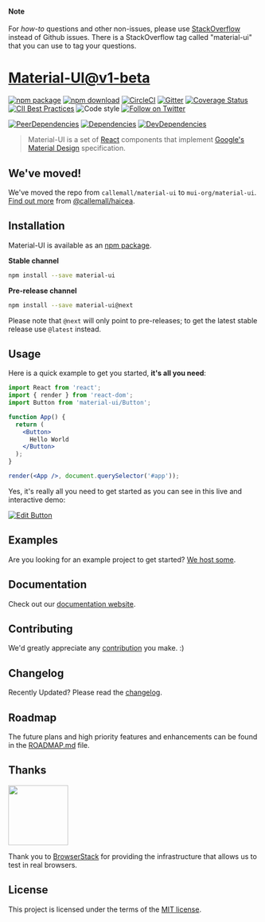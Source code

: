 
#### Note

For *how-to* questions and other non-issues,
please use [StackOverflow](http://stackoverflow.com/questions/tagged/material-ui)
instead of Github issues. There is a StackOverflow tag called "material-ui"
that you can use to tag your questions.

# [Material-UI@v1-beta](https://material-ui-next.com/)
[![npm package](https://img.shields.io/npm/v/material-ui/next.svg)](https://www.npmjs.org/package/material-ui)
[![npm download](https://img.shields.io/npm/dm/material-ui.svg)](https://www.npmjs.org/package/material-ui)
[![CircleCI](https://img.shields.io/circleci/project/github/mui-org/material-ui/v1-beta.svg)](https://circleci.com/gh/mui-org/material-ui/tree/v1-beta)
[![Gitter](https://img.shields.io/badge/gitter-join%20chat-f81a65.svg)](https://gitter.im/callemall/material-ui?utm_source=badge&utm_medium=badge&utm_campaign=pr-badge&utm_content=badge)
[![Coverage Status](https://img.shields.io/codecov/c/github/mui-org/material-ui/v1-beta.svg)](https://codecov.io/gh/mui-org/material-ui/branch/v1-beta)
[![CII Best Practices](https://bestpractices.coreinfrastructure.org/projects/1320/badge)](https://bestpractices.coreinfrastructure.org/projects/1320)
![Code style](https://img.shields.io/badge/code_style-prettier-ff69b4.svg)
[![Follow on Twitter](https://img.shields.io/twitter/follow/MaterialUI.svg?label=follow+Material-UI)](https://twitter.com/MaterialUI)

[![PeerDependencies](https://img.shields.io/david/peer/mui-org/material-ui.svg)](https://david-dm.org/mui-org/material-ui#info=peerDependencies&view=list)
[![Dependencies](https://img.shields.io/david/mui-org/material-ui.svg)](https://david-dm.org/mui-org/material-ui)
[![DevDependencies](https://img.shields.io/david/dev/mui-org/material-ui.svg)](https://david-dm.org/mui-org/material-ui#info=devDependencies&view=list)

> Material-UI is a set of [React](http://facebook.github.io/react/) components that implement
[Google's Material Design](https://www.google.com/design/spec/material-design/introduction.html) specification.

## We've moved!

We've moved the repo from `callemall/material-ui` to `mui-org/material-ui`. [Find out more](https://medium.com/call-em-all/material-ui-the-move-to-a-sustainable-open-source-project-5261d07b5067) from [@callemall/haicea](https://github.com/hai-cea).

## Installation

Material-UI is available as an [npm package](https://www.npmjs.org/package/material-ui).

**Stable channel**
```sh
npm install --save material-ui
```

**Pre-release channel**
```sh
npm install --save material-ui@next
```

Please note that `@next` will only point to pre-releases; to get the latest stable release use `@latest` instead.

## Usage

Here is a quick example to get you started, **it's all you need**:

```jsx
import React from 'react';
import { render } from 'react-dom';
import Button from 'material-ui/Button';

function App() {
  return (
    <Button>
      Hello World
    </Button>
  );
}

render(<App />, document.querySelector('#app'));
```

Yes, it's really all you need to get started as you can see in this live and interactive demo:

[![Edit Button](https://codesandbox.io/static/img/play-codesandbox.svg)](https://codesandbox.io/s/4j7m47vlm4)

## Examples

Are you looking for an example project to get started?
[We host some](https://github.com/mui-org/material-ui/blob/v1-beta/docs/src/pages/getting-started/example-projects.md).

## Documentation

Check out our [documentation website](https://material-ui-next.com/).

## Contributing

We'd greatly appreciate any [contribution](https://github.com/mui-org/material-ui/blob/v1-beta/CONTRIBUTING.md) you make. :)

## Changelog

Recently Updated?
Please read the [changelog](https://github.com/mui-org/material-ui/releases).

## Roadmap

The future plans and high priority features and enhancements can be found in the [ROADMAP.md](https://github.com/mui-org/material-ui/blob/v1-beta/ROADMAP.md) file.

## Thanks

[<img src="https://www.browserstack.com/images/mail/browserstack-logo-footer.png" width="120">](https://www.browserstack.com/)

Thank you to [BrowserStack](https://www.browserstack.com/) for providing the infrastructure that allows us to test in real browsers.

## License

This project is licensed under the terms of the
[MIT license](https://github.com/mui-org/material-ui/blob/v1-beta/LICENSE).
